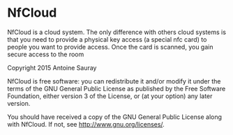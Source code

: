 # NfCloud

NfCloud is a cloud system. The only difference with others cloud systems is that you need to provide a physical key access (a special nfc card) to people you want to provide access.
Once the card is scanned, you gain secure access to the room

Copyright 2015 Antoine Sauray

NfCloud is free software: you can redistribute it and/or modify
it under the terms of the GNU General Public License as published by
the Free Software Foundation, either version 3 of the License, or
(at your option) any later version.

You should have received a copy of the GNU General Public License
along with NfCloud.  If not, see <http://www.gnu.org/licenses/>.
